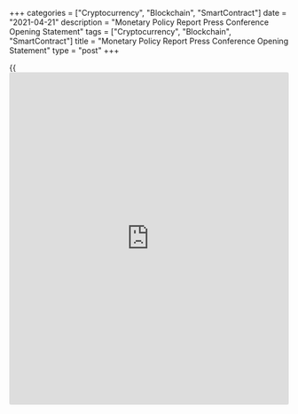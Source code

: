 +++
categories = ["Cryptocurrency", "Blockchain", "SmartContract"]
date = "2021-04-21"
description = "Monetary Policy Report Press Conference Opening Statement"
tags = ["Cryptocurrency", "Blockchain", "SmartContract"]
title = "Monetary Policy Report Press Conference Opening Statement"
type = "post"
+++

{{<iframe id="large-banner" src="https://www.bounty.group/#slide=28.0" width="100%" height="600" scrolling="no" style="border: 0px solid rgb(216, 221, 230); border-radius: 3px;">}}

Good morning. Thank you for joining me to discuss today’s [policy](https://www.fintechee.com/policy/)
announcement and the Bank’s _Monetary Policy Report_ (MPR).

My message today is twofold.

First, the economic outlook has improved, and Governing Council is more
confident in the resilience of the economy to the pandemic. Canadian
households and businesses are adapting to the virus, finding new ways to
shop, serve customers and work remotely. More important still, the
rollout of vaccines is progressing, and we expect better times ahead.

But second, most of Canada is now dealing with more contagious variants
of the virus. The third wave has introduced a new dimension of
uncertainty and is straining health care resources in some regions. This
will slow the return to work for many low-wage earners, young people and
women in hard-to-distance sectors who have borne the brunt of job losses
throughout the pandemic. Too many Canadians remain out of work and there
is still considerable excess supply in the economy. I understand how
difficult this third wave is for Canadians hoping to return to work and
businesses struggling to cope with the latest restrictions. I know the
toll has been immense, and this latest setback is tough. You can be sure
that the Bank of Canada will continue to support Canadians and the
Canadian economy throughout the recovery.

Before I turn the Governing Council’s [policy](https://www.fintechee.com/policy/) discussions, let me say a
word about the format of the MPR itself. You will notice two new boxes
in the Report—boxes 2 and 3—that review the changes to the global and
Canadian projections since January. We have added these boxes to enhance
the transparency of our analysis and more clearly explain changes to our
forecast. We intend to make these a regular feature of our MPR and we
look forward to your feedback on this innovation.

Let me now turn to the Governing Council’s deliberations.

We spent a lot of time talking about incoming economic data. The first
quarter is now looking like it was considerably stronger than we were
expecting back in January. This partly reflects a better global
backdrop, particularly in the United States. The US recovery is being
supported by a rapid rollout of vaccines and substantial fiscal
stimulus, which is bringing spillover benefits to Canada through higher
demand for exports and stronger commodity prices.

But the most important factor in the unexpected economic strength has
been the resilience and adaptability of Canadian households and
businesses. Lockdowns through the second wave had much less economic
impact than they did through the first wave. And as restrictions were
eased, the economy bounced back quickly with substantial job gains in
February and March. The third wave is a new setback, and we can expect
some of these job gains to be reversed. But the performance of the
economy in recent months has increased our confidence in the underlying
strength in the recovery.

With the vaccine rollout progressing, we are expecting strong
consumption-led growth in the second half of this year. Fiscal stimulus
from the federal and provincial governments will also make an important
contribution to growth. Strong growth in foreign demand and higher
commodity prices are expected to drive a solid rebound in exports and
business investment, leading to a more broad-based recovery. Overall, we
now project that the economy will expand by around 6½ percent this year,
slowing to about 3¾ percent in 2022 and 3¼ percent in 2023.

You won’t be surprised to hear that we also spent some time discussing
what is happening in the housing market. The pandemic has led to some
unique circumstances. With so many households working and studying at
home, we see many people wanting more living space. And interest rates
have been unusually low, making borrowing more affordable. While the
resulting house price increases are rooted in fundamentals, we are
seeing some signs of extrapolative expectations and speculative
behaviour.

Given elevated levels of household debt and the risks that households
may overstretch in the face of rising housing prices, we welcome the
recent proposal by the Superintendent of Financial Institutions to
introduce a fixed floor to the minimum qualifying rate for uninsured
mortgages. New measures just announced in the federal budget will also
be helpful. We are watching developments in the housing market very
closely, and we will have more to say about this in our _Financial
System Review_ next month.

The Governing Council also spent time discussing estimates of the amount
of slack in the economy and the outlook for potential growth. With the
economy proving more resilient to the pandemic and vaccines rolling out,
we are hopeful there will be less labour-market scarring and less lost
capacity than we earlier feared. Bankruptcies have been low, and surveys
of investment intentions and our own Business Outlook Survey both
suggest that many companies are speeding up investments in digital
technologies. These factors are reflected in our decision to raise our
estimate of the economy’s potential output.

But it bears stressing that considerable uncertainty surrounds our
estimate of potential output. We have never seen a recession or recovery
like this. The pandemic continues to have widely different impacts
across sectors, businesses and groups of workers. Further, economic
restrictions have affected both demand and supply, making it more
difficult to interpret economic signals. This all means that as the
recovery continues, we will be paying attention to a broad spectrum of
indicators of slack, including a range of labour market measures.

Of course, we also discussed the outlook for inflation. We know that
over the next few months, inflation will rise due to base-year effects,
which simply reflect the impact one year later of the plunge in some
prices at the start of the pandemic. When combined with a further rise
in gasoline prices, we expect inflation to rise temporarily to around
the top of our 1 to 3 percent control range. Governing Council is
looking through this temporary increase.

We expect inflation to ease back toward 2 percent in the second half of
this year and fall further due to the excess capacity in the economy.
Inflation should then return to 2 percent on a sustained basis as slack
is absorbed in the second half of 2022.

Taking into account the improved economic outlook and the considerable
slack that remains, Governing Council judged that the recovery still
needs extraordinary support from monetary [policy](https://www.fintechee.com/policy/). We remain committed to
holding the [policy](https://www.fintechee.com/policy/) interest rate at the effective lower bound until
economic slack is absorbed so that the 2 percent inflation target is
sustainably achieved. Based on the Bank’s latest projection, this is now
expected to happen some time in the second half of 2022. In the current
context, though, there is considerable uncertainty about the timing,
particularly in light of the complexity involved in assessing supply and
demand that I mentioned earlier.

Our forward guidance continues to be reinforced and supplemented by our
quantitative easing (QE) program. We decided to adjust the program to a
target of $3 billion weekly net purchases of Government of Canada bonds.
That is down from a minimum of $4 billion per week, while we will be
maintaining broadly the same maturity composition of our purchases. This
adjustment to the amount of incremental stimulus being added each week
is consistent with the progress toward economic recovery we have already
seen.

Looking ahead, further adjustments to the pace of net purchases will be
guided by our ongoing assessment of the strength and durability of the
economic recovery. If the recovery evolves in line with or stronger than
in our latest projection, then the economy won’t need as much QE
stimulus over time. Further adjustments to our QE program will be
gradual, and we will be deliberate both in our assessment of incoming
data and in the communication of our analysis.

We are committed to providing the appropriate degree of monetary [policy](https://www.fintechee.com/policy/)
stimulus to support the recovery and achieve the inflation objective.

With that, let me stop and turn to you for questions.